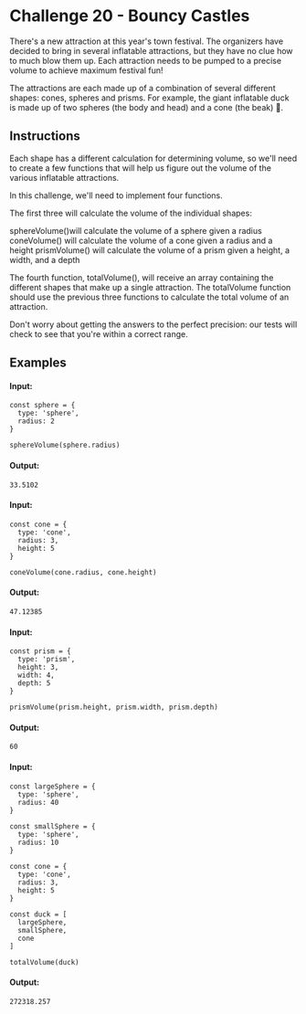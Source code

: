 # Challenge 20 - Bouncy Castles

There's a new attraction at this year's town festival. The organizers have decided to bring in several inflatable attractions, but they have no clue how to much blow them up. Each attraction needs to be pumped to a precise volume to achieve maximum festival fun!

The attractions are each made up of a combination of several different shapes: cones, spheres and prisms. For example, the giant inflatable duck is made up of two spheres (the body and head) and a cone (the beak) 🦆.

## Instructions

Each shape has a different calculation for determining volume, so we'll need to create a few functions that will help us figure out the volume of the various inflatable attractions.

In this challenge, we'll need to implement four functions.

The first three will calculate the volume of the individual shapes:

sphereVolume()will calculate the volume of a sphere given a radius
coneVolume() will calculate the volume of a cone given a radius and a height
prismVolume() will calculate the volume of a prism given a height, a width, and a depth

The fourth function, totalVolume(), will receive an array containing the different shapes that make up a single attraction. The totalVolume function should use the previous three functions to calculate the total volume of an attraction.

Don't worry about getting the answers to the perfect precision: our tests will check to see that you're within a correct range.

## Examples

#### Input:

    const sphere = {
      type: 'sphere',
      radius: 2
    }

    sphereVolume(sphere.radius)

#### Output:

    33.5102

#### Input:

    const cone = {
      type: 'cone',
      radius: 3,
      height: 5
    }

    coneVolume(cone.radius, cone.height)

#### Output:

    47.12385

#### Input:

    const prism = {
      type: 'prism',
      height: 3,
      width: 4,
      depth: 5
    }

    prismVolume(prism.height, prism.width, prism.depth)

#### Output:

    60

#### Input:

    const largeSphere = {
      type: 'sphere',
      radius: 40
    }

    const smallSphere = {
      type: 'sphere',
      radius: 10
    }

    const cone = {
      type: 'cone',
      radius: 3,
      height: 5
    }

    const duck = [
      largeSphere,
      smallSphere,
      cone
    ]

    totalVolume(duck)

#### Output:

    272318.257
